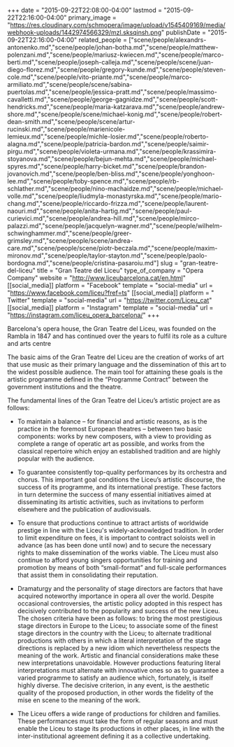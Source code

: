 +++
date = "2015-09-22T22:08:00-04:00"
lastmod = "2015-09-22T22:16:00-04:00"
primary_image = "https://res.cloudinary.com/schmopera/image/upload/v1545409169/media/webhook-uploads/1442974566329/mzl.sksqinsh.png"
publishDate = "2015-09-22T22:16:00-04:00"
related_people = ["scene/people/alexandrs-antonenko.md","scene/people/johan-botha.md","scene/people/matthew-polenzani.md","scene/people/mariusz-kwiecen.md","scene/people/marco-berti.md","scene/people/joseph-calleja.md","scene/people/scene/juan-diego-florez.md","scene/people/gregory-kunde.md","scene/people/steven-cole.md","scene/people/vito-priante.md","scene/people/marco-armiliato.md","scene/people/scene/sabina-puertolas.md","scene/people/jessica-pratt.md","scene/people/massimo-cavalletti.md","scene/people/george-gagnidze.md","scene/people/scott-hendricks.md","scene/people/maria-katzarava.md","scene/people/andrew-shore.md","scene/people/scene/michael-konig.md","scene/people/robert-dean-smith.md","scene/people/scene/artur-rucinski.md","scene/people/marienicole-lemieux.md","scene/people/michle-losier.md","scene/people/roberto-alagna.md","scene/people/patricia-bardon.md","scene/people/saimir-pirgu.md","scene/people/violeta-urmana.md","scene/people/krassimira-stoyanova.md","scene/people/bejun-mehta.md","scene/people/michael-spyres.md","scene/people/harry-bicket.md","scene/people/brandon-jovanovich.md","scene/people/ben-bliss.md","scene/people/yonghoon-lee.md","scene/people/toby-spence.md","scene/people/rb-schlather.md","scene/people/nino-machaidze.md","scene/people/michael-volle.md","scene/people/liudmyla-monastyrska.md","scene/people/mario-chang.md","scene/people/riccardo-frizza.md","scene/people/laurent-naouri.md","scene/people/anita-hartig.md","scene/people/paul-curievici.md","scene/people/andrea-hill.md","scene/people/mirco-palazzi.md","scene/people/jacquelyn-wagner.md","scene/people/wilhelm-schwinghammer.md","scene/people/greer-grimsley.md","scene/people/scene/andrea-care.md","scene/people/scene/piotr-beczala.md","scene/people/maxim-mironov.md","scene/people/taylor-stayton.md","scene/people/paolo-bordogna.md","scene/people/cristina-pasaroiu.md"]
slug = "gran-teatre-del-liceu"
title = "Gran Teatre del Liceu"
type_of_company = "Opera Company"
website = "http://www.liceubarcelona.cat/en.html"
[[social_media]]
platform = "Facebook"
template = "social-media"
url = "https://www.facebook.com/liceu?fref=ts"
[[social_media]]
platform = " Twitter"
template = "social-media"
url = "https://twitter.com/Liceu_cat"
[[social_media]]
platform = "Instagram"
template = "social-media"
url = "https://instagram.com/liceu_opera_barcelona/"
+++

Barcelona's opera house, the Gran Teatre del Liceu, was founded on the Rambla in 1847 and has continued over the years to fulfil its role as a culture and arts centre

The basic aims of the Gran Teatre del Liceu are the creation of works of art that use music as their primary language and the dissemination of this art to the widest possible audience. The main tool for attaining these goals is the artistic programme defined in the “Programme Contract” between the government institutions and the theatre.

The fundamental lines of the Gran Teatre del Liceu’s artistic project are as follows:


- To maintain a balance – for financial and artistic reasons, as is the practice in the foremost European theatres – between two basic components: works by new composers, with a view to providing as complete a range of operatic art as possible, and works from the classical repertoire which enjoy an established tradition and are highly popular with the audience.


- To guarantee consistently top-quality performances by its orchestra and chorus. This important goal conditions the Liceu’s artistic discourse, the success of its programme, and its international prestige. These factors in turn determine the success of many essential initiatives aimed at disseminating its artistic activities, such as invitations to perform elsewhere and the publication of audiovisuals. 


- To ensure that productions continue to attract artists of worldwide prestige in line with the Liceu's widely-acknowledged tradition. In order to limit expenditure on fees, it is important to contract soloists well in advance (as has been done until now) and to secure the necessary rights to make dissemination of the works viable. The Liceu must also continue to afford young singers opportunities for training and promotion by means of both “small-format” and full-scale performances that assist them in consolidating their reputation.


- Dramaturgy and the personality of stage directors are factors that have acquired noteworthy importance in opera all over the world. Despite occasional controversies, the artistic policy adopted in this respect has decisively contributed to the popularity and success of the new Liceu. The chosen criteria have been as follows: to bring the most prestigious stage directors in Europe to the Liceu; to associate some of the finest stage directors in the country with the Liceu; to alternate traditional productions with others in which a literal interpretation of the stage directions is replaced by a new idiom which nevertheless respects the meaning of the work. Artistic and financial considerations make these new interpretations unavoidable. However productions featuring literal interpretations must alternate with innovative ones so as to guarantee a varied programme to satisfy an audience which, fortunately, is itself highly diverse.  The decisive criterion, in any event, is the aesthetic quality of the proposed production, in other words the fidelity of the mise en scene to the meaning of the work.


- The Liceu offers a wide range of productions for children and families. These performances must take the form of regular seasons and must enable the Liceu to stage its productions in other places, in line with the inter-institutional agreement defining it as a collective undertaking.
